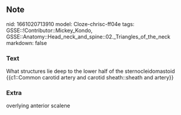## Note
nid: 1661020713910
model: Cloze-chrisc-ff04e
tags: GSSE::!Contributor::Mickey_Kondo, GSSE::Anatomy::Head_neck_and_spine::02._Triangles_of_the_neck
markdown: false

### Text
<div>
  What structures lie deep to the lower half of the
  sternocleidomastoid
</div>{{c1::Common carotid artery and carotid sheath::sheath and
artery}}

### Extra
overlying anterior scalene
